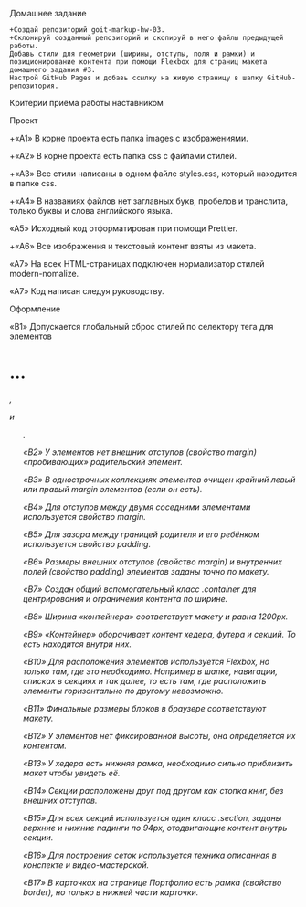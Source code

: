 Домашнее задание

    +Создай репозиторий goit-markup-hw-03.
    +Склонируй созданный репозиторий и скопируй в него файлы предыдущей работы.
    Добавь стили для геометрии (ширины, отступы, поля и рамки) и позиционирование контента при помощи Flexbox для страниц макета домашнего задания #3.
    Настрой GitHub Pages и добавь ссылку на живую страницу в шапку GitHub-репозитория.

Критерии приёма работы наставником

Проект

+«A1» В корне проекта есть папка images с изображениями.

+«A2» В корне проекта есть папка css с файлами стилей.

+«A3» Все стили написаны в одном файле styles.css, который находится в папке
css.

+«A4» В названиях файлов нет заглавных букв, пробелов и транслита, только буквы
и слова английского языка.

«A5» Исходный код отформатирован при помощи Prettier.

+«A6» Все изображения и текстовый контент взяты из макета.

«A7» На всех HTML-страницах подключен нормализатор стилей modern-nomalize.

«A7» Код написан следуя руководству.

Оформление

«B1» Допускается глобальный сброс стилей по селектору тега для элементов
<h1>...<h6>, <p> и <ul>.

«B2» У элементов нет внешних отступов (свойство margin) «пробивающих»
родительский элемент.

«B3» В однострочных коллекциях элементов очищен крайний левый или правый margin
элементов (если он есть).

«B4» Для отступов между двумя соседними элементами используется свойство margin.

«B5» Для зазора между границей родителя и его ребёнком используется свойство
padding.

«B6» Размеры внешних отступов (свойство margin) и внутренних полей (свойство
padding) элементов заданы точно по макету.

«B7» Создан общий вспомогательный класс .container для центрирования и
ограничения контента по ширине.

«B8» Ширина «контейнера» соответствует макету и равна 1200px.

«B9» «Контейнер» оборачивает контент хедера, футера и секций. То есть находится
внутри них.

«B10» Для расположения элементов используется Flexbox, но только там, где это
необходимо. Например в шапке, навигации, списках в секциях и так далее, то есть
там, где расположить элементы горизонтально по другому невозможно.

«B11» Финальные размеры блоков в браузере соответствуют макету.

«B12» У элементов нет фиксированной высоты, она определяется их контентом.

«B13» У хедера есть нижняя рамка, необходимо сильно приблизить макет чтобы
увидеть её.

«B14» Секции расположены друг под другом как стопка книг, без внешних отступов.

«B15» Для всех секций используется один класс .section, заданы верхние и нижние
падинги по 94px, отодвигающие контент внутрь секции.

«B16» Для построения сеток используется техника описанная в конспекте и
видео-мастерской.

«B17» В карточках на странице Портфолио есть рамка (свойство border), но только
в нижней части карточки.
